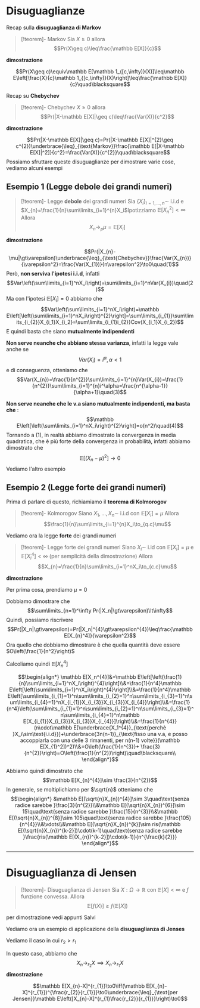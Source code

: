 # Disuguaglianze

Recap sulla **disuguaglianza di Markov**

>[!teorem]- Markov
>Sia $X\geq0$ allora $$Pr(X\geq c)\leq\frac{\mathbb E[X]}{c}$$

**dimostrazione**

$$Pr(X\geq c)\equiv\mathbb E[\mathbb 1_{[c,\infty)}(X)]\leq\mathbb E\left[\frac{X}{c}\mathbb 1_{[c,\infty)}(X)\right]\leq\frac{\mathbb E[X]}{c}\quad\blacksquare$$

Recap su **Chebychev**

>[!teorem]- Chebychev
>$X\geq0$ allora $$Pr(|X-\mathbb E[X]|\geq c)\leq\frac{Var(X)}{c^2}$$

**dimostrazione**

$$Pr(|X-\mathbb E[X]|\geq c)=Pr(|X-\mathbb E[X]|^{2}\geq c^{2})\underbrace{\leq}_{\text{Markov}}\frac{\mathbb E[|X-\mathbb E[X]|^2]}{c^2}=\frac{Var(X)}{c^{2}}\quad\blacksquare$$
Possiamo sfruttare queste disuguaglianze per dimostrare varie cose, vediamo alcuni esempi

## Esempio 1 (Legge debole dei grandi numeri)

>[!teorem]- Legge **debole** dei grandi numeri
>Sia $\{X_{i}\}_{i=1,\dots,n}\sim$ i.i.d e $X_{n}=\frac{1}{n}\sum\limits_{i=1}^{n}X_i$Ipotizziamo $\mathbb E[X_n^{2}]\lt\infty$
>Allora $$X_{n}\to_{p}\mu=\mathbb E[X_i]$$

**dimostrazione**

$$Pr(|X_{n}-\mu|\gt\varepsilon)\underbrace{\leq}_{\text{Chebychev}}\frac{Var(X_{n})}{\varepsilon^2}=\frac{Var(X_{1})}{n\varepsilon^2}\to0\quad(1)$$
Però, **non serviva l'ipotesi i.i.d**, infatti 
$$Var\left(\sum\limits_{i=1}^nX_i\right)=\sum\limits_{i=1}^nVar(X_{i})\quad(2)$$
Ma con l'ipotesi $\mathbb E[X_i]=0$ abbiamo che $$Var\left(\sum\limits_{i=1}^nX_i\right)=\mathbb E\left[\left(\sum\limits_{i=1}^nX_i\right)^{2}\right]=\sum\limits_{i_{1}}\sum\limits_{i_{2}}X_{i_1}X_{i_2}=\sum\limits_{i_{1}i_{2}}Cov(X_{i_1}X_{i_2})$$
E quindi basta che siano **mutualmente indipendenti**

**Non serve neanche che abbiano stessa varianza**, infatti la legge vale anche se $$Var(X_i)=i^{\alpha},\alpha\lt1$$
e di conseguenza, otteniamo che 
$$Var(X_{n})=\frac{1}{n^{2}}\sum\limits_{i=1}^{n}Var(X_{i})=\frac{1}{n^{2}}\sum\limits_{i=1}^{n}i^\alpha=\frac{n^{\alpha-1}}{\alpha+1}\quad(3)$$

**Non serve neanche che le v.a siano mutualmente indipendenti, ma basta che** : $$\mathbb E\left[\left(\sum\limits_{i=1}^nX_i\right)^{2}\right]=o(n^2)\quad(4)$$
Tornando a $(1)$, in realtà abbiamo dimostrato la convergenza in media quadratica, che è più forte della convergenza in probabilità, infatti abbiamo dimostrato che $$\mathbb E[(X_{n}-\mu)^2]\to0$$
Vediamo l'altro esempio
## Esempio 2 (Legge forte dei grandi numeri)

Prima di parlare di questo, richiamiamo il **teorema di Kolmorogov**

>[!teorem]- Kolmorogov
>Siano $X_1,\dots,X_n\sim$ i.i.d con $\mathbb E[X_i]=\mu$
>Allora $$\frac{1}{n}\sum\limits_{i=1}^{n}X_i\to_{q.c}\mu$$

Vediamo ora la legge **forte** dei grandi numeri

>[!teorem]- Legge forte dei grandi numeri
>Siano $X_{i}\sim$ i.id con $\mathbb E[X_i]=\mu$ e $\mathbb E[X_{i}^4]\lt\infty$ (per semplicità della dimostrazione)
>Allora $$X_{n}=\frac{1}{n}\sum\limits_{i=1}^nX_i\to_{c.c}\mu$$

**dimostrazione**

Per prima cosa, prendiamo $\mu=0$

Dobbiamo dimostrare che $$\sum\limits_{n=1}^\infty Pr(|X_n|\gt\varepsilon)\lt\infty$$
Quindi, possiamo riscrivere
$$Pr(|X_n|\gt\varepsilon)=Pr(|X_n|^{4}\gt\varepsilon^{4})\leq\frac{\mathbb E[X_{n}^4]}{\varepsilon^2}$$
Ora quello che dobbiamo dimostrare è che quella quantità deve essere $O\left(\frac{1}{n^2}\right)$

Calcoliamo quindi $\mathbb E[X_n^{4}]$

$$\begin{align*}
\mathbb E[X_n^{4}]&=\mathbb E\left[\left(\frac{1}{n}\sum\limits_{i=1}^nX_i\right)^{4}\right]\\&=\frac{1}{n^4}\mathbb E\left[\left(\sum\limits_{i=1}^nX_i\right)^{4}\right]\\&=\frac{1}{n^4}\mathbb E\left[\sum\limits_{i_{1}=1}^n\sum\limits_{i_{2}=1}^n\sum\limits_{i_{3}=1}^n\sum\limits_{i_{4}=1}^nX_{i_{1}}X_{i_{3}}X_{i_{3}}X_{i_{4}}\right]\\&=\frac{1}{n^4}\left(\sum\limits_{i_{1}=1}^n\sum\limits_{i_{2}=1}^n\sum\limits_{i_{3}=1}^n\sum\limits_{i_{4}=1}^n\mathbb E[X_{i_{1}}X_{i_{3}}X_{i_{3}}X_{i_{4}}]\right)\\&=\frac{1}{n^{4}}(n\cdot\mathbb E[\underbrace{X_1^{4}}_{\text{perchè }X_i\sim\text{i.i.d}}]+\underbrace{3n(n-1)}_{\text{fisso una v.a, e posso accoppiarla con una delle 3 rimanenti, per n(n-1) volte}}(\mathbb E[X_{1}^2])^2)\\&=O\left(\frac{1}{n^{3}}+ \frac{3}{n^{2}}\right)=O\left(\frac{1}{n^{2}}\right)\quad\blacksquare\\
\end{align*}$$

Abbiamo quindi dimostrato che $$\mathbb E[X_{n}^{4}]\sim \frac{3}{n^{2}}$$
In generale, se moltiplichiamo per $\sqrt{n}$ otteniamo che 
$$\begin{align*}
&\mathbb E[(\sqrt{n}X_{n})^{4}]\sim 3\quad\text{senza radice sarebbe }\frac{3}{n^{2}}\\&\mathbb E[(\sqrt{n}X_{n})^{6}]\sim 15\quad\text{senza radice sarebbe }\frac{15}{n^{3}}\\&\mathbb E[(\sqrt{n}X_{n})^{8}]\sim 105\quad\text{senza radice sarebbe }\frac{105}{n^{4}}\\&\vdots\\&\mathbb E[(\sqrt{n}X_{n})^{k}]\sim ris(\mathbb E[(\sqrt{n}X_{n})^{k-2}])\cdot(k-1)\quad\text{senza radice sarebbe }\frac{ris(\mathbb E[(X_{n})^{k-2}])\cdot(k-1)}{n^{\frac{k}{2}}}
\end{align*}$$

---
# Disuguaglianza di Jensen

>[!teorem]- Disuguaglianza di Jensen
>Sia $X:\Omega\to\mathbb R$ con $\mathbb E[X]\lt\infty$ e $f$ funzione convessa.
>Allora $$\mathbb E[f(X)]\geq f(\mathbb E[X])$$

per dimostrazione vedi appunti Salvi

Vediamo ora un esempio di applicazione della **disuguaglianza di Jenses**

Vediamo il caso in cui $r_2\gt r_1$

In questo caso, abbiamo che $$X_{n}\to_{r_{2}}X\implies X_{n}\to_{r_{1}}X$$
**dimostrazione**

$$\mathbb E[X_{n}-X]^{r_{1}}\to0\iff(\mathbb E[X_{n}-X]^{r_{1}})^{\frac{r_{2}}{r_{1}}}\to0\underbrace{\leq}_{\text{per Jensen}}\mathbb E\left([X_{n}-X]^{r_{1}\frac{r_{2}}{r_{1}}}\right)\to0$$



